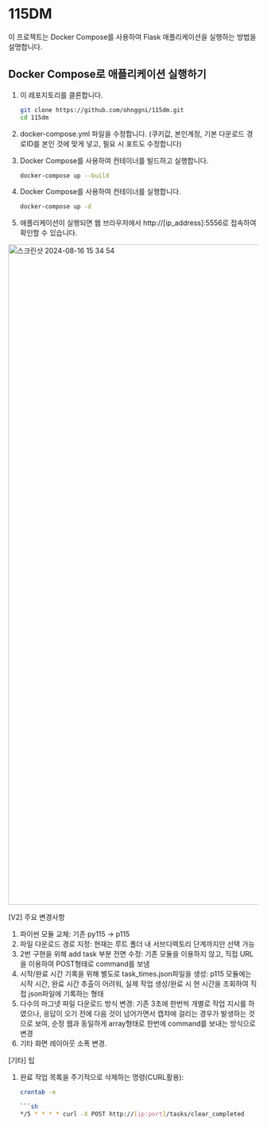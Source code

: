 # 115DM

이 프로젝트는 Docker Compose를 사용하여 Flask 애플리케이션을 실행하는 방법을 설명합니다.

## Docker Compose로 애플리케이션 실행하기

1. 이 레포지토리를 클론합니다.

   ```sh
   git clone https://github.com/ohnggni/115dm.git
   cd 115dm

2. docker-compose.yml 파일을 수정합니다. (쿠키값, 본인계정, 기본 다운로드 경로ID를 본인 것에 맞게 넣고, 필요 시 포트도 수정합니다)
3. Docker Compose를 사용하여 컨테이너를 빌드하고 실행합니다.
   ```sh
   docker-compose up --build

4. Docker Compose를 사용하여 컨테이너를 실행합니다.
   ```sh
   docker-compose up -d

5. 애플리케이션이 실행되면 웹 브라우저에서 http://[ip_address]:5556로 접속하여 확인할 수 있습니다.
   
<img width="1329" alt="스크린샷 2024-08-16 15 34 54" src="https://github.com/user-attachments/assets/35a8fc5f-5fef-44f3-822b-1e5f1f9730d0">



[V2] 주요 변경사항
1) 파이썬 모듈 교체: 기존 py115 -> p115
2) 파일 다운로드 경로 지정: 현재는 루트 폴더 내 서브디렉토리 단계까지만 선택 가능
3) 2번 구현을 위해 add task 부분 전면 수정: 기존 모듈을 이용하지 않고, 직접 URL을 이용하여 POST형태로 command를 보냄
4) 시작/완료 시간 기록을 위해 별도로 task_times.json파일을 생성: p115 모듈에는 시작 시간, 완료 시간 추출이 어려워, 실제 작업 생성/완료 시 현 시간을 조회하여 직접 json파일에 기록하는 형태
5) 다수의 마그넷 파일 다운로드 방식 변경: 기존 3초에 한번씩 개별로 작업 지시를 하였으나, 응답이 오기 전에 다음 것이 넘어가면서 캡챠에 걸리는 경우가 발생하는 것으로 보여, 순정 웹과 동일하게 array형태로 한번에 command를 보내는 방식으로 변경
6) 기타 화면 레이아웃 소폭 변경.

[기타] 팁
1) 완료 작업 목록을 주기적으로 삭제하는 명령(CURL활용):
   ```sh
   crontab -e
   
   ```sh
   */5 * * * * curl -X POST http://[ip:port]/tasks/clear_completed







   

